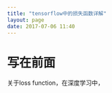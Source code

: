 ```yaml
---
title: "tensorflow中的损失函数详解"
layout: page
date: 2017-07-06 11:40
---
```


# 写在前面
关于loss function，在深度学习中，